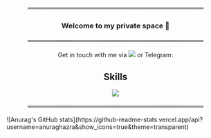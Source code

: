 <p align="center">═════════════════════════════════════════</p>
<h3 align="center"> Welcome to my private space 👋 </h3>
<p align="center">═════════════════════════════════════════</p>
<p align="center">Get in touch with me via <a href="https://discordapp.com/users/361867960714919947"> <img src="https://skillicons.dev/icons?i=discord" /></a> or Telegram:
</p>
<p align="center" >
  <h2 align="center">Skills</h2>
</p>
<p align="center">
  <a href="https://skillicons.dev">
    <img src="https://skillicons.dev/icons?i=github,js,html,css,ps,figma,flask,c,cs,cpp,py" />
  </a>
</p>
<p align="center">═════════════════════════════════════════</p>
![Anurag's GitHub stats](https://github-readme-stats.vercel.app/api?username=anuraghazra&show_icons=true&theme=transparent)
